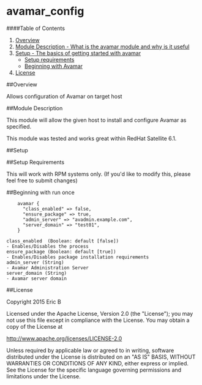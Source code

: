 # avamar_config

####Table of Contents
1. [Overview](#overview)
2. [Module Description - What is the avamar module and why is it useful](#module-description)
3. [Setup - The basics of getting started with avamar](#setup)
    * [Setup requirements](#setup-requirements)
    * [Beginning with Avamar](#beginning-with-Avamar)
4. [License](#license)

##Overview

Allows configuration of Avamar on target host

##Module Description

This module will allow the given host to install and configure Avamar as specified.

This module was tested and works great within RedHat Satellite 6.1.

##Setup

##Setup Requirements

This will work with RPM systems only. (If you'd like to modify this, please feel free to submit changes)

##Beginning with run once

```puppet
    avamar {
      "class_enabled" => false,
	  "ensure_package" => true,
	  "admin_server" => "avadmin.example.com",
	  "server_domain" => "test01",
    }
```

    class_enabled  (Boolean: default [false])
    - Enables/Disables the process
    ensure_package (Boolean: default [true])
    - Enables/Disables package installation requirements
    admin_server (String)
    - Avamar Administration Server
    server_domain (String)
    - Avamar server domain

##License

Copyright 2015 Eric B

Licensed under the Apache License, Version 2.0 (the "License"); you may not use this file except in compliance with the License. You may obtain a copy of the License at

http://www.apache.org/licenses/LICENSE-2.0

Unless required by applicable law or agreed to in writing, software distributed under the License is distributed on an "AS IS" BASIS, WITHOUT WARRANTIES OR CONDITIONS OF ANY KIND, either express or implied. See the License for the specific language governing permissions and limitations under the License.

